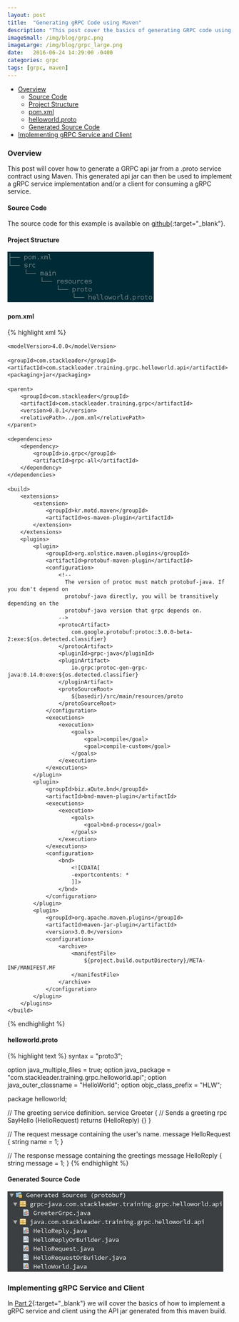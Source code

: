 ```yaml
---
layout: post
title:  "Generating gRPC Code using Maven"
description: "This post cover the basics of generating GRPC code using Maven."
imageSmall: /img/blog/grpc.png
imageLarge: /img/blog/grpc_large.png
date:   2016-06-24 14:29:00 -0400
categories: grpc
tags: [grpc, maven]
---
```

<!-- MarkdownTOC -->

- [Overview](#overview)
    - [Source Code](#source-code)
    - [Project Structure](#project-structure)
    - [pom.xml](#pomxml)
    - [helloworld.proto](#helloworldproto)
    - [Generated Source Code](#generated-source-code)
- [Implementing gRPC Service and Client](#implementing-grpc-service-and-client)

<!-- /MarkdownTOC -->

### Overview
This post will cover how to generate a GRPC api jar from a .proto service contract using Maven. This generated api jar can then be used to implement a gRPC service implementation and/or a client for consuming a gRPC service.

#### Source Code
The source code for this example is available on [github](https://github.com/stackleader/karaf-grpc){:target="_blank"}.

#### Project Structure
![Tree View](/img/blog/grpc_maven_1.png)

#### pom.xml
{% highlight xml %}
<?xml version="1.0" encoding="UTF-8"?>
<project xmlns="http://maven.apache.org/POM/4.0.0" 
         xmlns:xsi="http://www.w3.org/2001/XMLSchema-instance" 
         xsi:schemaLocation="http://maven.apache.org/POM/4.0.0 http://maven.apache.org/xsd/maven-4.0.0.xsd">

    <modelVersion>4.0.0</modelVersion>

    <groupId>com.stackleader</groupId>
    <artifactId>com.stackleader.training.grpc.helloworld.api</artifactId>
    <packaging>jar</packaging>
    
    <parent>
        <groupId>com.stackleader</groupId>
        <artifactId>com.stackleader.training.grpc</artifactId>
        <version>0.0.1</version>
        <relativePath>../pom.xml</relativePath>
    </parent>
   
    <dependencies>
        <dependency>
            <groupId>io.grpc</groupId>
            <artifactId>grpc-all</artifactId>
        </dependency>
    </dependencies>
    
    <build>
        <extensions>
            <extension>
                <groupId>kr.motd.maven</groupId>
                <artifactId>os-maven-plugin</artifactId>
            </extension>
        </extensions>
        <plugins>
            <plugin>
                <groupId>org.xolstice.maven.plugins</groupId>
                <artifactId>protobuf-maven-plugin</artifactId>
                <configuration>
                    <!--
                      The version of protoc must match protobuf-java. If you don't depend on
                      protobuf-java directly, you will be transitively depending on the
                      protobuf-java version that grpc depends on.
                    -->
                    <protocArtifact>
                        com.google.protobuf:protoc:3.0.0-beta-2:exe:${os.detected.classifier}
                    </protocArtifact>
                    <pluginId>grpc-java</pluginId>
                    <pluginArtifact>
                        io.grpc:protoc-gen-grpc-java:0.14.0:exe:${os.detected.classifier}
                    </pluginArtifact>
                    <protoSourceRoot>
                        ${basedir}/src/main/resources/proto
                    </protoSourceRoot>
                </configuration>
                <executions>
                    <execution>
                        <goals>
                            <goal>compile</goal>
                            <goal>compile-custom</goal>
                        </goals>
                    </execution>
                </executions>
            </plugin>
            <plugin>
                <groupId>biz.aQute.bnd</groupId>
                <artifactId>bnd-maven-plugin</artifactId>
                <executions>
                    <execution>
                        <goals>
                            <goal>bnd-process</goal>
                        </goals>
                    </execution>
                </executions>
                <configuration>
                    <bnd>
                        <![CDATA[
                        -exportcontents: *
                        ]]>
                    </bnd>
                </configuration>
            </plugin>
            <plugin>
                <groupId>org.apache.maven.plugins</groupId>
                <artifactId>maven-jar-plugin</artifactId>
                <version>3.0.0</version>
                <configuration>
                    <archive>
                        <manifestFile>
                            ${project.build.outputDirectory}/META-INF/MANIFEST.MF
                        </manifestFile>
                    </archive>
                </configuration>
            </plugin>
        </plugins>
    </build>
</project>
{% endhighlight %} 

#### helloworld.proto
{% highlight text %}
syntax = "proto3";

option java_multiple_files = true;
option java_package = "com.stackleader.training.grpc.helloworld.api";
option java_outer_classname = "HelloWorld";
option objc_class_prefix = "HLW";

package helloworld;

// The greeting service definition.
service Greeter {
  // Sends a greeting
  rpc SayHello (HelloRequest) returns (HelloReply) {}
}

// The request message containing the user's name.
message HelloRequest {
  string name = 1;
}

// The response message containing the greetings
message HelloReply {
  string message = 1;
}
{% endhighlight %} 

#### Generated Source Code
![Generated Source Code](/img/blog/grpc_maven_3.png)

### Implementing gRPC Service and Client
In [Part 2](/osgi/2016/06/24/implementing-grpc-service-client.html){:target="_blank"} we will cover the basics of how to implement a gRPC service and client using the API jar generated from this maven build.
